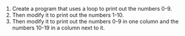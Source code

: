 1. Create a program that uses a loop to print out the numbers 0-9.<br />
2. Then modify it to print out the numbers 1-10.<br />
3. Then modify it to print out the numbers 0-9 in one column and the numbers 10-19 in a column next to it.<br />

